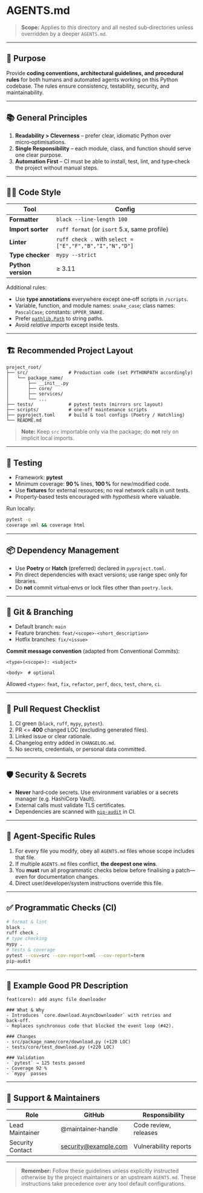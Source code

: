 # AGENTS.md

> **Scope:** Applies to *this* directory and all nested sub‑directories unless overridden by a deeper `AGENTS.md`.

---

## 🎯 Purpose

Provide **coding conventions, architectural guidelines, and procedural rules** for both humans and automated agents working on this Python codebase. The rules ensure consistency, testability, security, and maintainability.

---

## 📚 General Principles

1. **Readability > Cleverness** – prefer clear, idiomatic Python over micro‑optimisations.
2. **Single Responsibility** – each module, class, and function should serve one clear purpose.
3. **Automation First** – CI must be able to install, test, lint, and type‑check the project without manual steps.

---

## 🧑‍💻 Code Style

| Tool               | Config                                                   |
| ------------------ | -------------------------------------------------------- |
| **Formatter**      | `black --line-length 100`                                |
| **Import sorter**  | `ruff format` (or `isort` 5.x, same profile)             |
| **Linter**         | `ruff check .` with `select = ["E","F","B","I","N","D"]` |
| **Type checker**   | `mypy --strict`                                          |
| **Python version** | ≥ 3.11                                                   |

Additional rules:

* Use **type annotations** everywhere except one‑off scripts in `/scripts`.
* Variable, function, and module names: `snake_case`; class names: `PascalCase`; constants: `UPPER_SNAKE`.
* Prefer [`pathlib.Path`](https://docs.python.org/3/library/pathlib.html) to string paths.
* Avoid *relative imports* except inside tests.

---

## 🏗️ Recommended Project Layout

```text
project_root/
├── src/               # Production code (set PYTHONPATH accordingly)
│   └── package_name/
│       ├── __init__.py
│       ├── core/
│       ├── services/
│       └── ...
├── tests/             # pytest tests (mirrors src layout)
├── scripts/           # one‑off maintenance scripts
├── pyproject.toml     # build & tool configs (Poetry / Hatchling)
└── README.md
```

> **Note:** Keep `src` importable only via the package; do **not** rely on implicit local imports.

---

## 🔬 Testing

* Framework: **pytest**
* Minimum coverage: **90 %** lines, **100 %** for new/modified code.
* Use **fixtures** for external resources; no real network calls in unit tests.
* Property‑based tests encouraged with *hypothesis* where valuable.

Run locally:

```bash
pytest -q
coverage xml && coverage html
```

---

## 📦 Dependency Management

* Use **Poetry** or **Hatch** (preferred) declared in `pyproject.toml`.
* Pin direct dependencies with exact versions; use range spec only for libraries.
* Do **not** commit virtual‑envs or lock files other than `poetry.lock`.

---

## 🔄 Git & Branching

* Default branch: `main`
* Feature branches: `feat/<scope>-<short_description>`
* Hotfix branches: `fix/<issue>`

**Commit message convention** (adapted from Conventional Commits):

```text
<type>(<scope>): <subject>

<body>  # optional
```

Allowed `<type>`: `feat`, `fix`, `refactor`, `perf`, `docs`, `test`, `chore`, `ci`.

---

## 🚦 Pull Request Checklist

1. CI green (`black`, `ruff`, `mypy`, `pytest`).
2. PR <= **400** changed LOC (excluding generated files).
3. Linked issue or clear rationale.
4. Changelog entry added in `CHANGELOG.md`.
5. No secrets, credentials, or personal data committed.

---

## 🛡️ Security & Secrets

* **Never** hard‑code secrets. Use environment variables or a secrets manager (e.g. HashiCorp Vault).
* External calls must validate TLS certificates.
* Dependencies are scanned with [`pip-audit`](https://github.com/pypa/pip-audit) in CI.

---

## 🤖 Agent‑Specific Rules

1. For every file you modify, obey all `AGENTS.md` files whose scope includes that file.
2. If multiple `AGENTS.md` files conflict, **the deepest one wins**.
3. You **must** run all programmatic checks below before finalising a patch—even for documentation changes.
4. Direct user/developer/system instructions override this file.

---

## ✅ Programmatic Checks (CI)

```bash
# format & lint
black .
ruff check .
# type checking
mypy .
# tests & coverage
pytest --cov=src --cov-report=xml --cov-report=term
pip-audit
```

---

## 📄 Example Good PR Description

```
feat(core): add async file downloader

### What & Why
- Introduces `core.download.AsyncDownloader` with retries and back‑off.
- Replaces synchronous code that blocked the event loop (#42).

### Changes
- src/package_name/core/download.py (+120 LOC)
- tests/core/test_download.py (+220 LOC)

### Validation
- `pytest` → 125 tests passed
- Coverage 92 %
- `mypy` passes
```

---

## 🙋 Support & Maintainers

| Role             | GitHub                                              | Responsibility        |
| ---------------- | --------------------------------------------------- | --------------------- |
| Lead Maintainer  | @maintainer‑handle                                  | Code review, releases |
| Security Contact | [security@example.com](mailto:security@example.com) | Vulnerability reports |

---

> **Remember:** Follow these guidelines unless explicitly instructed otherwise by the project maintainers or an upstream `AGENTS.md`.
> These instructions take precedence over any tool default configurations.
